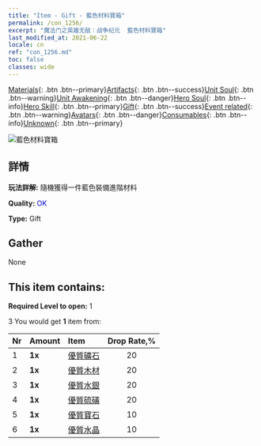```yaml
---
title: "Item - Gift - 藍色材料寶箱"
permalink: /con_1256/
excerpt: "魔法门之英雄无敌：战争纪元  藍色材料寶箱"
last_modified_at: 2021-06-22
locale: cn
ref: "con_1256.md"
toc: false
classes: wide
---
```

 [Materials](/ItemsCN/){: .btn .btn--primary}[Artifacts](/ItemsCN/Artifacts/){: .btn .btn--success}[Unit Soul](/ItemsCN/UnitSoul/){: .btn .btn--warning}[Unit Awakening](/ItemsCN/UnitAwakening/){: .btn .btn--danger}[Hero Soul](/ItemsCN/HeroSoul/){: .btn .btn--info}[Hero Skill](/ItemsCN/HeroSkill/){: .btn .btn--primary}[Gift](/ItemsCN/Gift/){: .btn .btn--success}[Event related](/ItemsCN/Events/){: .btn .btn--warning}[Avatars](/ItemsCN/Avatars/){: .btn .btn--danger}[Consumables](/ItemsCN/Consumables/){: .btn .btn--info}[Unknown](/ItemsCN/Unknown/){: .btn .btn--primary}

 ![藍色材料寶箱](/images/t/i_304002.png)

## 詳情
 **玩法詳解:** 隨機獲得一件藍色裝備進階材料

 **Quality:** <span style="color: #0000CD">OK</span>

 **Type:** Gift

## Gather

  None

## This item contains:

 **Required Level to open:** 1

 3 You would get **1** item  from:

  | Nr | Amount |     Item    | Drop Rate,% |
  |:---|:-------|:------------|:---------:|
  | 1 |  **1x** | [優質礦石](/cn/Items/mat_12/) | 20 | 
  | 2 |  **1x** | [優質木材](/cn/Items/mat_13/) | 20 | 
  | 3 |  **1x** | [優質水銀](/cn/Items/mat_14/) | 20 | 
  | 4 |  **1x** | [優質硫磺](/cn/Items/mat_15/) | 20 | 
  | 5 |  **1x** | [優質寶石](/cn/Items/mat_16/) | 10 | 
  | 6 |  **1x** | [優質水晶](/cn/Items/mat_17/) | 10 | 

